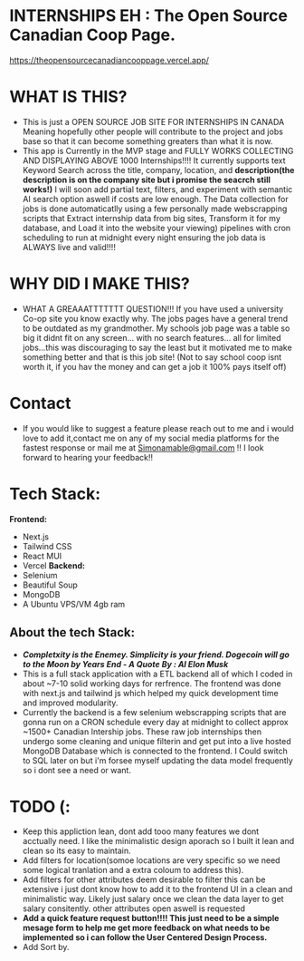 # INTERNSHIPS EH : The Open Source Canadian Coop Page.
https://theopensourcecanadiancooppage.vercel.app/
# WHAT IS THIS?
- This is just a OPEN SOURCE JOB SITE FOR INTERNSHIPS IN CANADA Meaning hopefully other people will contribute to the project and jobs base so that it can become something greaters than what it is now.
- This app is Currently in the MVP stage and FULLY WORKS COLLECTING AND DISPLAYING ABOVE 1000 Internships!!!! It currently supports text Keyword Search across the title, company, location, and **description(the description is on the company site but i promise the seacrch still works!)** I will soon add partial text, filters, and experiment with semantic AI search option aswell if costs are low enough. The Data collection for jobs is done automaticatlly using a few personally made webscrapping scripts that Extract internship data from big sites, Transform it for my database, and Load it into the website your viewing) pipelines with cron scheduling to run at midnight every night ensuring the job data is ALWAYS live and valid!!!!

# WHY DID I MAKE THIS?
- WHAT A GREAAATTTTTTT QUESTION!!! If you have used a university Co-op site you know exactly why. The jobs pages have a general trend to be outdated as my grandmother. My schools job page was a table so big it didnt fit on any screen... with no search features... all for limited jobs...this was discouraging to say the least but it motivated me to make something better and that is this job site! (Not to say school coop isnt worth it, if you hav the money and can get a job it 100% pays itself off)

# Contact
- If you would like to suggest a feature please reach out to me and i would love to add it,contact me on any of my social media platforms for the fastest response or mail me at Simonamable@gmail.com !! I look forward to hearing your feedback!!
  
# Tech Stack:
**Frontend:**
- Next.js
- Tailwind CSS
- React MUI
- Vercel
**Backend:**
- Selenium
- Beautiful Soup
- MongoDB
- A Ubuntu VPS/VM 4gb ram
  
## About the tech Stack:
- ***Completxity is the Enemey. Simplicity is your friend. Dogecoin will go to the Moon by Years End  - A Quote By : AI Elon Musk***
- This is a full stack application with a ETL backend all of which I coded in about ~7-10 solid working days for rerfrence. The frontend was done with next.js and tailwind js which helped my quick development time and improved modularity.
- Currently the backend is a few selenium webscrapping scripts that are gonna run on a CRON schedule every day at midnight to collect approx ~1500+ Canadian Intership jobs. These raw job internships then undergo some cleaning and unique filterin and get put into a live hosted MongoDB Database which is connected to the frontend. I Could switch to SQL later on but i'm forsee myself updating the data model frequently so i dont see a need or want. 


# TODO (:
- Keep this appliction lean, dont add tooo many features we dont acctually need. I like the minimalistic design aporach so I built it lean and clean so its easy to maintain.
- Add filters for location(somoe locations are very specific so we need some logical tranlation and a extra coloum to address this).
- Add filters for other attributes deem desirable to filter this can be extensive i just dont know how to add it to the frontend UI in a clean and minimalistic way. Likely just salary once we clean the data layer to get salary consitently. other attributes open aswell is requested
- **Add a quick feature request button!!!! This just need to be a simple mesage form to help me get more feedback on what needs to be implemented so i can follow the User Centered Design Process.**
- Add Sort by.
  
